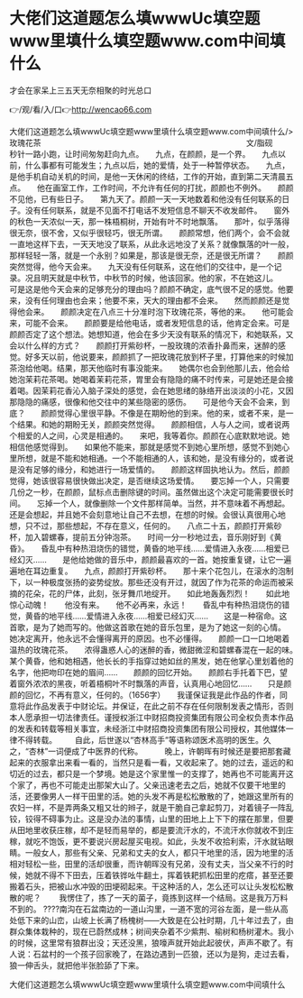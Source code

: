 # 大佬们这道题怎么填wwwUc填空题www里填什么填空题www.com中间填什么
才会在家呆上三五天无奈相聚的时光总口

👉/观/看/入/口👉http://wencao66.com

大佬们这道题怎么填wwwUc填空题www里填什么填空题www.com中间填什么/>　　　　　　　　　　　　　　　　　　　玫瑰花茶　　　　　　　　　　　　　　　　　　　　　　　　　　文/脂砚　　秒针一路小跑，让时间匆匆赶向九点。　　九点，在颜颜，是一个界。　　九点以前，什么事都有可能发生；九点以后，她的爱情，处于一种暂停状态。　　九点，是他手机自动关机的时间，是他一天休闲的终结，工作的开始，直到第二天清晨五点。　　他在画室工作，工作时间，不允许有任何的打扰，颜颜也不例外。　　颜颜不见他，已有些日子。　　第九天了。颜颜一天一天地数着和他没有任何联系的日子。没有任何联系，就是不见面不打电话不发短信息不聊天不收发邮件。　　窗外的秋色一天浓似一天，那一株梧桐树，开始有叶不时地飘落。　　那叶，似乎落得很无奈，很不舍，又似乎很轻巧，很无所谓。　　颜颜常想，他们两个，会不会就一直地这样下去，一天天地没了联系，从此永远地没了关系？就像飘落的叶一般，那样轻轻一落，就是一个永别？如果是，那该是很无奈，还是很无所谓？　　颜颜突然觉得，他今天会来。　　九天没有任何联系，这在他们的交往中，是一个记录。况且明天就是中秋节，中秋节的时候，他该回家。他的家，不在她这儿。　　可是这是他今天会来的足够充分的理由吗？颜颜不确定，底气很不足的感觉。他要来，没有任何理由也会来；他要不来，天大的理由都不会来。　　然而颜颜还是觉得他会来。　　颜颜决定在八点三十分准时泡下玫瑰花茶，等他的来。　　他可能会来，可能不会来。　　颜颜要是给他电话，或者发短信息的话，他肯定会来。可是颜颜否定了这个想法。她想知道，他会在多少天没有联系的情况下，和她联系，又会以什么样的方式？　　颜颜打开紫砂杯，一股玫瑰的浓香扑鼻而来，迷醉的感觉。好多天以前，他说要来，颜颜抓了一把玫瑰花放到杯子里，打算他来的时候加茶泡给他喝。结果，那天他临时有事没能来。　　她偶尔也会到他那儿去，他会给她泡茉莉花茶喝。她喝着茉莉花茶，胃里会有隐隐的痛不时传来，可是她还是会接着喝。因茉莉花香沁入脑子深处的感觉，会在她思绪的脉络开出淡淡的小花，又因那隐隐的痛感，很像和他交往中的某些隐密的感伤。　　可是他今天会不会来，到底？　　颜颜觉得心里很平静。不像是在期盼他的到来。他的来，或者不来，是一个结果。和她的期盼无关，颜颜突然觉得。　　颜颜相信，人与人之间，或者说两个相爱的人之间，心灵是相通的。　　来吧，我等着你。颜颜在心底默默地说。她相信他感觉得到。　　如果他不能来，那就是感觉不到她心里所想，感觉不到她心里所想，就是不能和她相通。一个不能相通的人，该和她，是没有缘分的，或者说是没有足够的缘分，和她进行一场爱情的。　　颜颜这样固执地认为。然后，颜颜觉得，她该很容易很快做出决定，是否继续这场爱情。　　要忘掉一个人，只需要几份之一秒，在颜颜，鼠标点击删除键的时间。虽然做出这个决定可能需要很长时间。　　忘掉一个人，就像删除一个文件那样简单。当然，并不意味着不再想起。还是会想起，并且她不会刻意地让自己不去想，在想的时候。会很认真很用心地想，只不过，那些想起，不存在意义，任何的。　　八点二十五，颜颜打开紫砂杯，加入碧螺春，提前五分钟泡茶。　　时间一分一秒地过去，音乐刚好到《黄昏》。　　昏乱中有种热泪烧伤的错觉，黄昏的地平线……爱情进入永夜……相爱已经幻灭……　　是他给她做的音乐中，颜颜最喜欢的一首。她按重复键，让它一遍遍地在耳边重复。　　九点，颜颜打开紫砂杯。　　那十来个花包儿，在滚水的泡制下，以一种极度张扬的姿势绽放。那些还没有开过，就因了作为花茶的命运而被采摘的花朵，花的尸体，此刻，张牙舞爪地绽开。　　如此地轰轰烈烈！　　如此地惊心动魄！　　他没有来。　　他不必再来，永远！　　昏乱中有种热泪烧伤的错觉，黄昏的地平线……爱情进入永夜……相爱已经幻灭……　　这是一种宿命。这首歌，是为了她而写的。他做这首歌在她的音乐包里，是为了她这一刻的心情。　　她决定离开，他永远不会懂得离开的原因。也不必懂得。　　颜颜一口一口地喝着温热的玫瑰花茶。　　浓得蛊惑人心的迷醉的香，微甜微涩和碧螺春混在一起的味。　　某个黄昏，他和她相遇，他长长的手指穿过她如丝的黑发，她在他掌心里划着他的名字，他把吻印在她的眉间……　　颜颜的回忆开始。　　颜颜右手托着下巴，望着窗外浓浓的黑夜，听着梧桐叶不时飘落的声音，认真用心地回忆……　　只是颜颜的回忆，不再有意义，任何的。（1656字）　　我谨保证我是此作品的作者，同意将此作品发表于中财论坛。并保证，在此之前不存在任何限制发表之情形，否则本人愿承担一切法律责任。谨授权浙江中财招商投资集团有限公司全权负责本作品的发表和转载等相关事宜，未经浙江中财招商投资集团有限公司授权，其他媒体一律不得转载。
　　自此，后世遂以“杏林高手”等语称颂医术高明的医生。久之，“杏林”一词便成了中医界的代称。　
	　　晚上，许朝晖有时候还是要把那套藏起来的衣服拿出来看一看的，当然只是看一看，又收起来了。她的过去，遥远的和切近的过去，都只是一个梦境。她是这个家里惟一的支撑了，她再也不可能离开这个家了，再也不可能走出那架大山了。父亲迅速老去之后，她就不仅要干地里的活，还要像男人一样干田里的活。她的头发不再是松松散散的了，她跟这里所有的农妇一样，不是弄两条又粗又壮的辫子，就是干脆自己拿起剪刀，对着镜子一阵乱铰，铰得不碍事为止。这是没办法的事情，山里的田地上上下下的摆在那里，但要从田地里收获庄稼，却不是轻而易举的，都是要流汗水的，不流汗水你就收不到庄稼，就吃不饱饭，更不要说兴房起屋买电视。如此，头发不收拾利索，汗水就钻眼睛。一般女人，那些有父亲、兄弟和丈夫的女人，都只干地里的活，因为地里的活相对轻松一些，田里的活却很重，而许朝晖没有兄弟，没有丈夫，当父亲不行的时候，她就不得不下田去，压着铁铧吆牛翻土，挥着铁耙抓松田里的疙瘩，甚至还要搬着石头，把被山水冲毁的田埂砌起来。干这种活的人，怎么还可以让头发松松散散的呢？
　　我愣住了，拣了一天的菌子，竟拣到这样一个结局。这是我万万料不到的。
????南沟在石盆南边的一道山沟里，一道不宽的河谷左面，是一些从高处低下来的山峦，山坡上长满了杨槐树——大致是在公社时期，几十年过去了，由群众集体栽种的，现在已蔚然成林；树间夹杂着不少紫荆、榆树和杨树灌木。我小的时候，这里常有狼群出没；天还没黑，狼嚎声就开始此起彼伏，声声不歇了。有人说：石盆村的一个孩子回家晚了，在路边遇到一匹狼，还以为是狗，走过去看，狼一伸舌头，就把他半张脸舔了下来。

大佬们这道题怎么填wwwUc填空题www里填什么填空题www.com中间填什么
